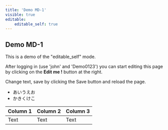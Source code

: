 ```yaml
---
title: 'Demo MD-1'
visible: true
editable:
    editable_self: true
---
```


## Demo MD-1

This is a demo of the "editable_self" mode.

After logging in (use 'john' and 'Demo0123') you can start editing this page by clicking on the <b>Edit me !</b> button at the right.

Change text, save by clicking the Save button and reload the page.

* あいうえお
* かきくけこ



| Column 1 | Column 2 | Column 3 |
| -------- | -------- | -------- |
| Text     | Text     | Text     |


